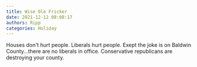 ```yaml
---
title: Wise Ole Fricker
date: 2021-12-12 08:08:17
authors: Ripp
categories: Holiday
---
```


 Houses don't hurt people.
Liberals hurt  people.
Exept the joke is on Baldwin County...there are no  liberals in office.
Conservative republicans are destroying your county.